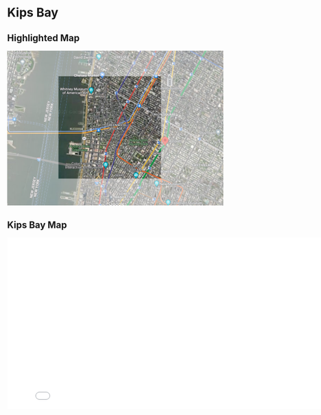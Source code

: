 # Kips Bay

## Highlighted Map
![Highlighted_map](image/highlight.png)

## Kips Bay Map
<iframe src="KipsBayMap.html" width="820" height="400" frameborder="0" frameborder="0" marginwidth="0" marginheight="0" allowfullscreen></iframe>

